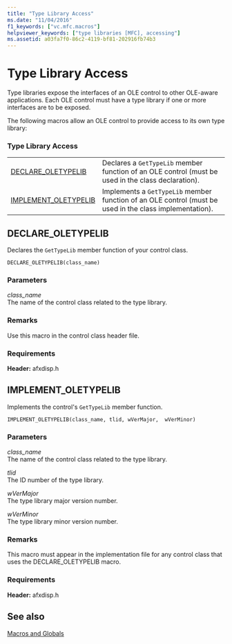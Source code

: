 ```yaml
---
title: "Type Library Access"
ms.date: "11/04/2016"
f1_keywords: ["vc.mfc.macros"]
helpviewer_keywords: ["type libraries [MFC], accessing"]
ms.assetid: a03fa7f0-86c2-4119-bf81-202916fb74b3
---
```

# Type Library Access

Type libraries expose the interfaces of an OLE control to other OLE-aware applications. Each OLE control must have a type library if one or more interfaces are to be exposed.

The following macros allow an OLE control to provide access to its own type library:

### Type Library Access

|||
|-|-|
|[DECLARE_OLETYPELIB](#declare_oletypelib)|Declares a `GetTypeLib` member function of an OLE control (must be used in the class declaration).|
|[IMPLEMENT_OLETYPELIB](#implement_oletypelib)|Implements a `GetTypeLib` member function of an OLE control (must be used in the class implementation).|

##  <a name="declare_oletypelib"></a>  DECLARE_OLETYPELIB

Declares the `GetTypeLib` member function of your control class.

```
DECLARE_OLETYPELIB(class_name)
```

### Parameters

*class_name*<br/>
The name of the control class related to the type library.

### Remarks

Use this macro in the control class header file.

### Requirements

**Header:** afxdisp.h

##  <a name="implement_oletypelib"></a>  IMPLEMENT_OLETYPELIB

Implements the control's `GetTypeLib` member function.

```
IMPLEMENT_OLETYPELIB(class_name, tlid, wVerMajor,  wVerMinor)
```

### Parameters

*class_name*<br/>
The name of the control class related to the type library.

*tlid*<br/>
The ID number of the type library.

*wVerMajor*<br/>
The type library major version number.

*wVerMinor*<br/>
The type library minor version number.

### Remarks

This macro must appear in the implementation file for any control class that uses the DECLARE_OLETYPELIB macro.

### Requirements

**Header:** afxdisp.h

## See also

[Macros and Globals](../../mfc/reference/mfc-macros-and-globals.md)
